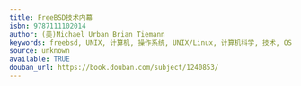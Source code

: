 ```yaml
---
title: FreeBSD技术内幕
isbn: 9787111102014
author: (美)Michael Urban Brian Tiemann
keywords: freebsd, UNIX, 计算机, 操作系统, UNIX/Linux, 计算机科学, 技术, OS
source: unknown
available: TRUE
douban_url: https://book.douban.com/subject/1240853/
---
```

